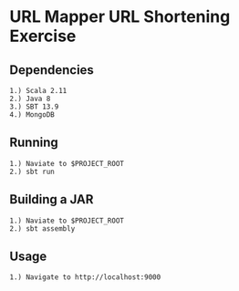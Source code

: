 # URL Mapper URL Shortening Exercise

## Dependencies
    1.) Scala 2.11
    2.) Java 8
    3.) SBT 13.9
    4.) MongoDB

## Running
    1.) Naviate to $PROJECT_ROOT
    2.) sbt run

## Building a JAR
    1.) Naviate to $PROJECT_ROOT
    2.) sbt assembly

## Usage
    1.) Navigate to http://localhost:9000
